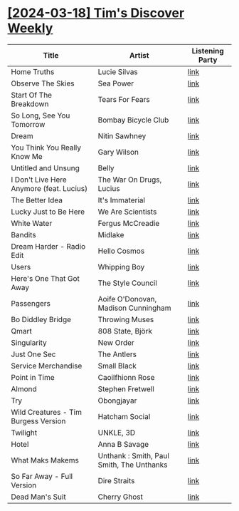 # [[2024-03-18] Tim's Discover Weekly](https://open.spotify.com/user/62eef773ff17489d88887659a743f038/playlist/2panZrCGCPknqFixZ51WhP)

| Title | Artist | Listening Party |
| --- | --- | --- |
| Home Truths | Lucie Silvas | [link](https://timstwitterlisteningparty.com/pages/replay/feed_1155.html) |
| Observe The Skies | Sea Power | [link](https://timstwitterlisteningparty.com/pages/replay/feed_121.html) |
| Start Of The Breakdown | Tears For Fears | [link](https://timstwitterlisteningparty.com/pages/replay/feed_239.html) |
| So Long, See You Tomorrow | Bombay Bicycle Club | [link](https://timstwitterlisteningparty.com/pages/replay/feed_135.html) |
| Dream | Nitin Sawhney | [link](https://timstwitterlisteningparty.com/pages/replay/feed_713.html) |
| You Think You Really Know Me | Gary Wilson | [link](https://timstwitterlisteningparty.com/pages/replay/feed_295.html) |
| Untitled and Unsung | Belly | [link](https://timstwitterlisteningparty.com/pages/replay/feed_744.html) |
| I Don't Live Here Anymore (feat. Lucius) | The War On Drugs, Lucius | [link](https://timstwitterlisteningparty.com/pages/replay/feed_950.html) |
| The Better Idea | It's Immaterial | [link](https://timstwitterlisteningparty.com/pages/replay/feed_738.html) |
| Lucky Just to Be Here | We Are Scientists | [link](https://timstwitterlisteningparty.com/pages/replay/feed_1202.html) |
| White Water | Fergus McCreadie | [link](https://timstwitterlisteningparty.com/pages/replay/feed_1159.html) |
| Bandits | Midlake | [link](https://timstwitterlisteningparty.com/pages/replay/feed_80.html) |
| Dream Harder - Radio Edit | Hello Cosmos | [link](https://timstwitterlisteningparty.com/pages/replay/feed_635.html) |
| Users | Whipping Boy | [link](https://timstwitterlisteningparty.com/pages/replay/feed_903.html) |
| Here's One That Got Away | The Style Council | [link](https://timstwitterlisteningparty.com/pages/replay/feed_85.html) |
| Passengers | Aoife O'Donovan, Madison Cunningham | [link](https://timstwitterlisteningparty.com/pages/replay/feed_1191.html) |
| Bo Diddley Bridge | Throwing Muses | [link](https://timstwitterlisteningparty.com/pages/replay/feed_417.html) |
| Qmart | 808 State, Björk | [link](https://timstwitterlisteningparty.com/pages/replay/feed_263.html) |
| Singularity | New Order | [link](https://timstwitterlisteningparty.com/pages/replay/feed_579.html) |
| Just One Sec | The Antlers | [link](https://timstwitterlisteningparty.com/pages/replay/feed_751.html) |
| Service Merchandise | Small Black | [link](https://timstwitterlisteningparty.com/pages/replay/feed_795.html) |
| Point in Time | Caoilfhionn Rose | [link](https://timstwitterlisteningparty.com/pages/replay/feed_861.html) |
| Almond | Stephen Fretwell | [link](https://timstwitterlisteningparty.com/pages/replay/feed_859.html) |
| Try | Obongjayar | [link](https://timstwitterlisteningparty.com/pages/replay/feed_1076.html) |
| Wild Creatures - Tim Burgess Version | Hatcham Social | [link](https://timstwitterlisteningparty.com/pages/replay/feed_1046.html) |
| Twilight | UNKLE, 3D | [link](https://timstwitterlisteningparty.com/pages/replay/feed_167.html) |
| Hotel | Anna B Savage | [link](https://timstwitterlisteningparty.com/pages/replay/feed_665.html) |
| What Maks Makems | Unthank : Smith, Paul Smith, The Unthanks | [link](https://timstwitterlisteningparty.com/pages/replay/feed_1219.html) |
| So Far Away - Full Version | Dire Straits | [link](https://timstwitterlisteningparty.com/pages/replay/feed_452.html) |
| Dead Man's Suit | Cherry Ghost | [link](https://timstwitterlisteningparty.com/pages/replay/feed_1003.html) |
